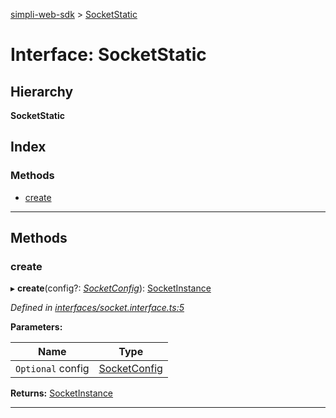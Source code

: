 [simpli-web-sdk](../README.md) > [SocketStatic](../interfaces/socketstatic.md)

# Interface: SocketStatic

## Hierarchy

**SocketStatic**

## Index

### Methods

* [create](socketstatic.md#create)

---

## Methods

<a id="create"></a>

###  create

▸ **create**(config?: *[SocketConfig](socketconfig.md)*): [SocketInstance](socketinstance.md)

*Defined in [interfaces/socket.interface.ts:5](https://github.com/simplitech/simpli-web-sdk/blob/2a29ffa/src/interfaces/socket.interface.ts#L5)*

**Parameters:**

| Name | Type |
| ------ | ------ |
| `Optional` config | [SocketConfig](socketconfig.md) |

**Returns:** [SocketInstance](socketinstance.md)

___

